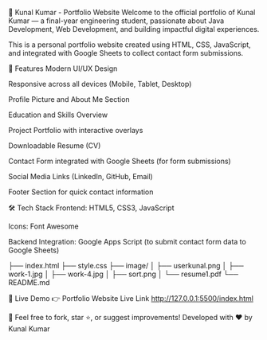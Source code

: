 🌟 Kunal Kumar - Portfolio Website
Welcome to the official portfolio of Kunal Kumar — a final-year engineering student, passionate about Java Development, Web Development, and building impactful digital experiences.

This is a personal portfolio website created using HTML, CSS, JavaScript, and integrated with Google Sheets to collect contact form submissions.

🚀 Features
Modern UI/UX Design

Responsive across all devices (Mobile, Tablet, Desktop)

Profile Picture and About Me Section

Education and Skills Overview

Project Portfolio with interactive overlays

Downloadable Resume (CV)

Contact Form integrated with Google Sheets (for form submissions)

Social Media Links (LinkedIn, GitHub, Email)

Footer Section for quick contact information


🛠️ Tech Stack
Frontend: HTML5, CSS3, JavaScript

Icons: Font Awesome

Backend Integration: Google Apps Script (to submit contact form data to Google Sheets)



├── index.html
├── style.css
├── image/
│   ├── userkunal.png
│   ├── work-1.jpg
│   ├── work-4.jpg
│   ├── sort.png
│   └── resume1.pdf
└── README.md

🔗 Live Demo
👉 Portfolio Website Live Link
http://127.0.0.1:5500/index.html



🌟 Feel free to fork, star ⭐, or suggest improvements!
Developed with ❤️ by Kunal Kumar

